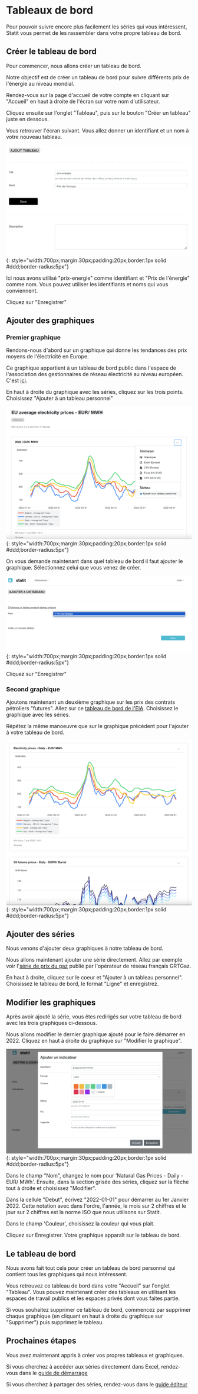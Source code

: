 # Tableaux de bord

Pour pouvoir suivre encore plus facilement les séries qui vous intéressent, Statit vous permet de les rassembler dans votre propre tableau de bord.

## Créer le tableau de bord

Pour commencer, nous allons créer un tableau de bord.

Notre objectif est de créer un tableau de bord pour suivre différents prix de l'énergie au niveau mondial.

Rendez-vous sur la page d'accueil de votre compte en cliquant sur "Accueil" en haut à droite de l'écran sur votre nom d'utilisateur.

Cliquez ensuite sur l'onglet "Tableau", puis sur le bouton "Créer un tableau" juste en dessous.

Vous retrouver l'écran suivant. Vous allez donner un identifiant et un nom à votre nouveau tableau.

![Créer un tableau](/img/user-fr_favs_dashboards_0.png){: style="width:700px;margin:30px;padding:20px;border:1px solid #ddd;border-radius:5px"}

Ici nous avons utilisé "prix-energie" comme identifiant et "Prix de l'énergie" comme nom. Vous pouvez utiliser les identifiants et noms qui vous conviennent.

Cliquez sur "Enregistrer"

## Ajouter des graphiques

### Premier graphique

Rendons-nous d'abord sur un graphique qui donne les tendances des prix moyens de l'électricité en Europe.

Ce graphique appartient à un tableau de bord public dans l'espace de l'association des gestionnaires de réseau électricité au niveau européen. C'est [ici](https://www.gostatit.com/i/entsoe/da_prices/overview).

En haut à droite du graphique avec les séries, cliquez sur les trois points. Choisissez "Ajouter à un tableau personnel"

![Ajouter un graphique](/img/user-fr_favs_dashboards_1.png){: style="width:700px;margin:30px;padding:20px;border:1px solid #ddd;border-radius:5px"}

On vous demande maintenant dans quel tableau de bord il faut ajouter le graphique. Sélectionnez celui que vous venez de créer.

![Ajouter un graphique](/img/user-fr_favs_dashboards_2.png){: style="width:700px;margin:30px;padding:20px;border:1px solid #ddd;border-radius:5px"}

Cliquez sur "Enregistrer"

### Second graphique

Ajoutons maintenant un deuxième graphique sur les prix des contrats pétroliers "futures". Allez sur ce [tableau de bord de l'EIA](https://www.gostatit.com/i/eia/petroleum_prices_futures/overview). Choisissez le graphique avec les séries.

Répétez la même manoeuvre que sur le graphique précédent pour l'ajouter à votre tableau de bord.


![Ajouter un graphique](/img/user-fr_favs_dashboards_3.png){: style="width:700px;margin:30px;padding:20px;border:1px solid #ddd;border-radius:5px"}



## Ajouter des séries

Nous venons d'ajouter deux graphiques à notre tableau de bord.

Nous allons maintenant ajouter une série directement. Allez par exemple voir l'[série de prix du gaz](https://www.gostatit.com/grtgaz/price/fr-trf/daily/eur) publié par l'opérateur de réseau français GRTGaz.

En haut à droite, cliquez sur le coeur et "Ajouter à un tableau personnel". Choisissez le tableau de bord, le format "Ligne" et enregistrez.


## Modifier les graphiques

Après avoir ajouté la série, vous êtes redirigés sur votre tableau de bord avec les trois graphiques ci-dessous.

Nous allons modifier le dernier graphique ajouté pour le faire démarrer en 2022. Cliquez en haut à droite du graphique sur "Modifier le graphique".

![Ajouter un graphique](/img/user-fr_favs_dashboards_4.png){: style="width:700px;margin:30px;padding:20px;border:1px solid #ddd;border-radius:5px"}

Dans le champ "Nom", changez le nom pour 'Natural Gas Prices - Daily - EUR/ MWh'. Ensuite, dans la section grisée des séries, cliquez sur la flèche tout à droite et choisissez "Modifier".

Dans la cellule "Debut", écrivez "2022-01-01" pour démarrer au 1er Janvier 2022. Cette notation avec dans l'ordre, l'année, le mois sur 2 chiffres et le jour sur 2 chiffres est la norme ISO que nous utilisons sur Statit.

Dans le champ 'Couleur', choisissez la couleur qui vous plait.

Cliquez sur Enregistrer. Votre graphique apparaît sur le tableau de bord.


## Le tableau de bord

Nous avons fait tout cela pour créer un tableau de bord personnel qui contient tous les graphiques qui nous intéressent.

Vous retrouvez ce tableau de bord dans votre "Accueil" sur l'onglet "Tableau". Vous pouvez maintenant créer des tableaux en utilisant les espaces de travail publics et les espaces privés dont vous faites partie.

Si vous souhaitez supprimer ce tableau de bord, commencez par supprimer chaque graphique (en cliquant en haut à droite du graphique sur "Supprimer") puis supprimez le tableau.


## Prochaines étapes

Vous avez maintenant appris à créer vos propres tableaux et graphiques.

Si vous cherchez à accéder aux séries directement dans Excel, rendez-vous dans le [guide de démarrage](/excel/index.md)

Si vous cherchez à partager des séries, rendez-vous dans le [guide éditeur](http://helppub_fr.gostatit.com/)
